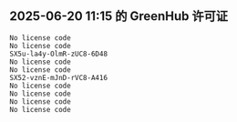 ## 2025-06-20 11:15 的 GreenHub 许可证
```
No license code
No license code
SX5u-la4y-OlmR-zUC8-6D48
No license code
No license code
SX52-vznE-mJnD-rVC8-A416
No license code
No license code
No license code
No license code
```
